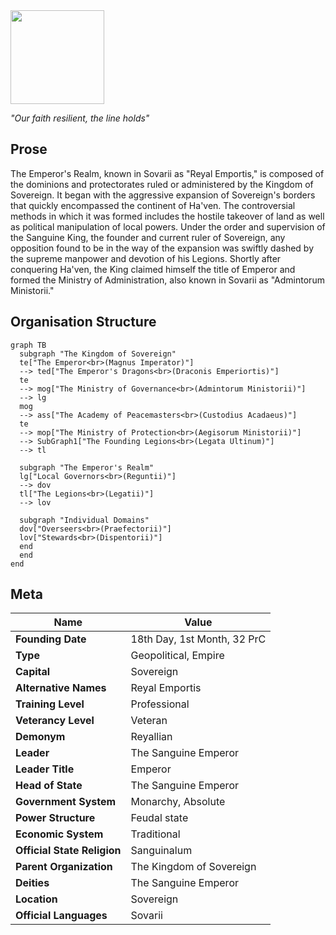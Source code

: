 <img src="/assets/images/the-emperors-realm-coat.png" height="150px">

_"Our faith resilient, the line holds"_

## Prose

The Emperor's Realm, known in Sovarii as "Reyal Emportis," is composed of the dominions and protectorates ruled or administered by the Kingdom of Sovereign. It began with the aggressive expansion of Sovereign's borders that quickly encompassed the continent of Ha'ven. The controversial methods in which it was formed includes the hostile takeover of land as well as political manipulation of local powers. Under the order and supervision of the Sanguine King, the founder and current ruler of Sovereign, any opposition found to be in the way of the expansion was swiftly dashed by the supreme manpower and devotion of his Legions. Shortly after conquering Ha'ven, the King claimed himself the title of Emperor and formed the Ministry of Administration, also known in Sovarii as "Admintorum Ministorii."

## Organisation Structure

```mermaid
graph TB
  subgraph "The Kingdom of Sovereign"
  te["The Emperor<br>(Magnus Imperator)"]
  --> ted["The Emperor's Dragons<br>(Draconis Emperiortis)"]
  te
  --> mog["The Ministry of Governance<br>(Admintorum Ministorii)"]
  --> lg
  mog
  --> ass["The Academy of Peacemasters<br>(Custodius Acadaeus)"]
  te
  --> mop["The Ministry of Protection<br>(Aegisorum Ministorii)"]
  --> SubGraph1["The Founding Legions<br>(Legata Ultinum)"]
  --> tl

  subgraph "The Emperor's Realm"
  lg["Local Governors<br>(Reguntii)"]
  --> dov
  tl["The Legions<br>(Legatii)"]
  --> lov

  subgraph "Individual Domains"
  dov["Overseers<br>(Praefectorii)"]
  lov["Stewards<br>(Dispentorii)"]
  end
  end
end
```

## Meta

| Name                        | Value                       |
| --------------------------- | --------------------------- |
| **Founding Date**           | 18th Day, 1st Month, 32 PrC |
| **Type**                    | Geopolitical, Empire        |
| **Capital**                 | Sovereign                   |
| **Alternative Names**       | Reyal Emportis              |
| **Training Level**          | Professional                |
| **Veterancy Level**         | Veteran                     |
| **Demonym**                 | Reyallian                   |
| **Leader**                  | The Sanguine Emperor        |
| **Leader Title**            | Emperor                     |
| **Head of State**           | The Sanguine Emperor        |
| **Government System**       | Monarchy, Absolute          |
| **Power Structure**         | Feudal state                |
| **Economic System**         | Traditional                 |
| **Official State Religion** | Sanguinalum                 |
| **Parent Organization**     | The Kingdom of Sovereign    |
| **Deities**                 | The Sanguine Emperor        |
| **Location**                | Sovereign                   |
| **Official Languages**      | Sovarii                     |
